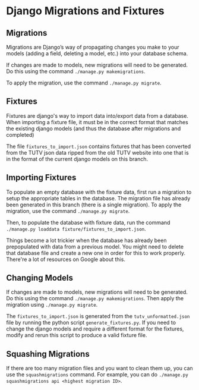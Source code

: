 # Django Migrations and Fixtures

## Migrations
Migrations are Django’s way of propagating changes you make to your models
(adding a field, deleting a model, etc.) into your database schema.

If changes are made to models, new migrations will need to be generated. Do
this using the command `./manage.py makemigrations`.

To apply the migration, use the command `./manage.py migrate`.

## Fixtures
Fixtures are django's way to import data into/export data from a database.
When importing a fixture file, it must be in the correct format that
matches the existing django models (and thus the database after migrations
and completed)

The file `fixtures_to_import.json` contains fixtures that has been
converted from the TUTV json data ripped from the old TUTV website into one
that is in the format of the current django models on this branch.

## Importing Fixtures 
To populate an empty database with the fixture data, first run a migration
to setup the appropriate tables in the database. The migration file has
already been generated in this branch (there is a single migration). To
apply the migration, use the command `./manage.py migrate`.

Then, to populate the database with fixture data, run the command
`./manage.py loaddata fixture/fixtures_to_import.json`. 

Things become a lot trickier when the database has already been
prepopulated with data from a previous model. You might need to delete that
database file and create a new one in order for this to work properly.
There're a lot of resources on Google about this.

## Changing Models
If changes are made to models, new migrations will need to be generated. Do
this using the command `./manage.py makemigrations`. Then apply the
migration using `./manage.py migrate`.

The `fixtures_to_import.json` is generated from the `tutv_unformatted.json`
file by running the python script `generate_fixtures.py`. If you need to
change the django models and require a different format for the fixtures,
modify and rerun this script to produce a valid fixture file.

## Squashing Migrations
If there are too many migration files and you want to clean them up, you
can use the `squashmigrations` command. For example, you can do
`./manage.py squashmigrations api <highest migration ID>`.